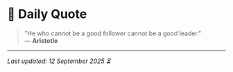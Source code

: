# 📜 Daily Quote

> "He who cannot be a good follower cannot be a good leader."  
> — **Aristotle**

---

_Last updated: 12 September 2025 ⏳_
